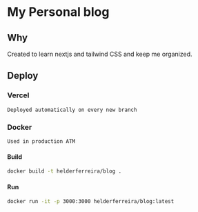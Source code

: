 # My Personal blog

## Why
Created to learn nextjs and tailwind CSS and keep me organized.

## Deploy

### Vercel
    Deployed automatically on every new branch

### Docker
    Used in production ATM

#### Build
```bash
docker build -t helderferreira/blog .
```

#### Run
```bash
docker run -it -p 3000:3000 helderferreira/blog:latest
```